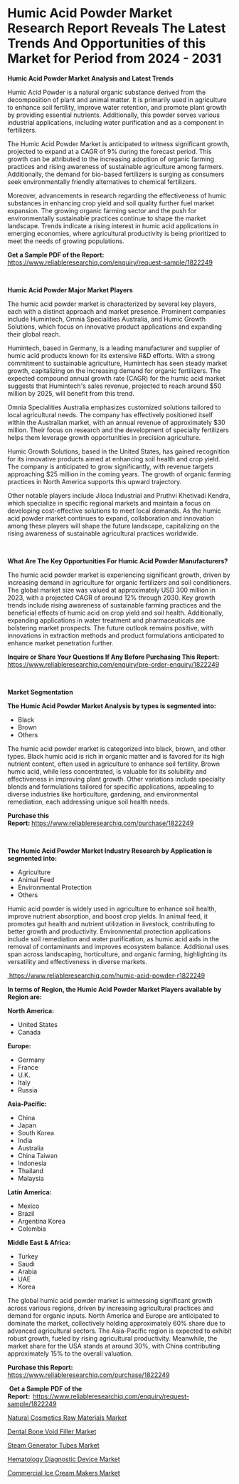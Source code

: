 <p><h1>Humic Acid Powder Market Research Report Reveals The Latest Trends And Opportunities of this Market for Period from 2024 - 2031</h1></p><p><strong>Humic Acid Powder Market Analysis and Latest Trends</strong></p>
<p><p>Humic Acid Powder is a natural organic substance derived from the decomposition of plant and animal matter. It is primarily used in agriculture to enhance soil fertility, improve water retention, and promote plant growth by providing essential nutrients. Additionally, this powder serves various industrial applications, including water purification and as a component in fertilizers.</p><p>The Humic Acid Powder Market is anticipated to witness significant growth, projected to expand at a CAGR of 9% during the forecast period. This growth can be attributed to the increasing adoption of organic farming practices and rising awareness of sustainable agriculture among farmers. Additionally, the demand for bio-based fertilizers is surging as consumers seek environmentally friendly alternatives to chemical fertilizers.</p><p>Moreover, advancements in research regarding the effectiveness of humic substances in enhancing crop yield and soil quality further fuel market expansion. The growing organic farming sector and the push for environmentally sustainable practices continue to shape the market landscape. Trends indicate a rising interest in humic acid applications in emerging economies, where agricultural productivity is being prioritized to meet the needs of growing populations.</p></p>
<p><strong>Get a Sample PDF of the Report:&nbsp;</strong> <a href="https://www.reliableresearchiq.com/enquiry/request-sample/1822249?utm_campaign=1087&utm_medium=2&utm_source=Github&utm_content=ia&utm_term=10112024&utm_id=humic-acid-powder">https://www.reliableresearchiq.com/enquiry/request-sample/1822249</a></p>
<p>&nbsp;</p>
<p><strong>Humic Acid Powder Major Market Players</strong></p>
<p><p>The humic acid powder market is characterized by several key players, each with a distinct approach and market presence. Prominent companies include Humintech, Omnia Specialities Australia, and Humic Growth Solutions, which focus on innovative product applications and expanding their global reach.</p><p>Humintech, based in Germany, is a leading manufacturer and supplier of humic acid products known for its extensive R&D efforts. With a strong commitment to sustainable agriculture, Humintech has seen steady market growth, capitalizing on the increasing demand for organic fertilizers. The expected compound annual growth rate (CAGR) for the humic acid market suggests that Humintech's sales revenue, projected to reach around $50 million by 2025, will benefit from this trend.</p><p>Omnia Specialities Australia emphasizes customized solutions tailored to local agricultural needs. The company has effectively positioned itself within the Australian market, with an annual revenue of approximately $30 million. Their focus on research and the development of specialty fertilizers helps them leverage growth opportunities in precision agriculture.</p><p>Humic Growth Solutions, based in the United States, has gained recognition for its innovative products aimed at enhancing soil health and crop yield. The company is anticipated to grow significantly, with revenue targets approaching $25 million in the coming years. The growth of organic farming practices in North America supports this upward trajectory.</p><p>Other notable players include Jiloca Industrial and Pruthvi Khetivadi Kendra, which specialize in specific regional markets and maintain a focus on developing cost-effective solutions to meet local demands. As the humic acid powder market continues to expand, collaboration and innovation among these players will shape the future landscape, capitalizing on the rising awareness of sustainable agricultural practices worldwide.</p></p>
<p>&nbsp;</p>
<p><strong>What Are The Key Opportunities For Humic Acid Powder Manufacturers?</strong></p>
<p><p>The humic acid powder market is experiencing significant growth, driven by increasing demand in agriculture for organic fertilizers and soil conditioners. The global market size was valued at approximately USD 300 million in 2023, with a projected CAGR of around 12% through 2030. Key growth trends include rising awareness of sustainable farming practices and the beneficial effects of humic acid on crop yield and soil health. Additionally, expanding applications in water treatment and pharmaceuticals are bolstering market prospects. The future outlook remains positive, with innovations in extraction methods and product formulations anticipated to enhance market penetration further.</p></p>
<p><strong>Inquire or Share Your Questions If Any Before Purchasing This Report:</strong> <a href="https://www.reliableresearchiq.com/enquiry/pre-order-enquiry/1822249?utm_campaign=1087&utm_medium=2&utm_source=Github&utm_content=ia&utm_term=10112024&utm_id=humic-acid-powder">https://www.reliableresearchiq.com/enquiry/pre-order-enquiry/1822249</a></p>
<p>&nbsp;</p>
<p><strong>Market Segmentation</strong></p>
<p><strong>The Humic Acid Powder Market Analysis by types is segmented into:</strong></p>
<p><ul><li>Black</li><li>Brown</li><li>Others</li></ul></p>
<p><p>The humic acid powder market is categorized into black, brown, and other types. Black humic acid is rich in organic matter and is favored for its high nutrient content, often used in agriculture to enhance soil fertility. Brown humic acid, while less concentrated, is valuable for its solubility and effectiveness in improving plant growth. Other variations include specialty blends and formulations tailored for specific applications, appealing to diverse industries like horticulture, gardening, and environmental remediation, each addressing unique soil health needs.</p></p>
<p><strong>Purchase this Report:&nbsp;</strong><a href="https://www.reliableresearchiq.com/purchase/1822249?utm_campaign=1087&utm_medium=2&utm_source=Github&utm_content=ia&utm_term=10112024&utm_id=humic-acid-powder">https://www.reliableresearchiq.com/purchase/1822249</a></p>
<p>&nbsp;</p>
<p><strong>The Humic Acid Powder Market Industry Research by Application is segmented into:</strong></p>
<p><ul><li>Agriculture</li><li>Animal Feed</li><li>Environmental Protection</li><li>Others</li></ul></p>
<p><p>Humic acid powder is widely used in agriculture to enhance soil health, improve nutrient absorption, and boost crop yields. In animal feed, it promotes gut health and nutrient utilization in livestock, contributing to better growth and productivity. Environmental protection applications include soil remediation and water purification, as humic acid aids in the removal of contaminants and improves ecosystem balance. Additional uses span across landscaping, horticulture, and organic farming, highlighting its versatility and effectiveness in diverse markets.</p></p>
<p><a href="https://www.reliableresearchiq.com/humic-acid-powder-r1822249?utm_campaign=1087&utm_medium=2&utm_source=Github&utm_content=ia&utm_term=10112024&utm_id=humic-acid-powder">&nbsp;https://www.reliableresearchiq.com/humic-acid-powder-r1822249</a></p>
<p><strong>In terms of Region, the Humic Acid Powder Market Players available by Region are:</strong></p>
<p>
    <p> <strong> North America: </strong>
        <ul>
            <li>United States</li>
            <li>Canada</li>
        </ul>
        </p> 
    <p> <strong> Europe: </strong>
        <ul>
            <li>Germany</li>
            <li>France</li>
            <li>U.K.</li>
            <li>Italy</li>
            <li>Russia</li>
        </ul>
        </p> 
    <p> <strong> Asia-Pacific: </strong>
        <ul>
            <li>China</li>
            <li>Japan</li>
            <li>South Korea</li>
            <li>India</li>
            <li>Australia</li>
            <li>China Taiwan</li>
            <li>Indonesia</li>
            <li>Thailand</li>
            <li>Malaysia</li>
        </ul>
        </p> 
    <p> <strong> Latin America: </strong>
        <ul>
            <li>Mexico</li>
            <li>Brazil</li>
            <li>Argentina Korea</li>
            <li>Colombia</li>
        </ul>
        </p> 
    <p> <strong> Middle East & Africa: </strong>
        <ul>
            <li>Turkey</li>
            <li>Saudi</li>
            <li>Arabia</li>
            <li>UAE</li>
            <li>Korea</li>
        </ul>
    </p>
    </p>
<p><p>The global humic acid powder market is witnessing significant growth across various regions, driven by increasing agricultural practices and demand for organic inputs. North America and Europe are anticipated to dominate the market, collectively holding approximately 60% share due to advanced agricultural sectors. The Asia-Pacific region is expected to exhibit robust growth, fueled by rising agricultural productivity. Meanwhile, the market share for the USA stands at around 30%, with China contributing approximately 15% to the overall valuation.</p></p>
<p><strong>Purchase this Report: </strong><a href="https://www.reliableresearchiq.com/purchase/1822249?utm_campaign=1087&utm_medium=2&utm_source=Github&utm_content=ia&utm_term=10112024&utm_id=humic-acid-powder">https://www.reliableresearchiq.com/purchase/1822249</a></p>
<p>&nbsp;<strong>Get a Sample PDF of the Report:&nbsp;&nbsp;</strong><a href="https://www.reliableresearchiq.com/enquiry/request-sample/1822249?utm_campaign=1087&utm_medium=2&utm_source=Github&utm_content=ia&utm_term=10112024&utm_id=humic-acid-powder">https://www.reliableresearchiq.com/enquiry/request-sample/1822249</a></p>
<p><strong></strong></p>
<p><p><a href="https://github.com/vitacbq/Market-Research-Report-List-1/blob/main/natural-cosmetics-raw-materials-market.md?utm_campaign=1087&utm_medium=2&utm_source=Github&utm_content=ia&utm_term=10112024&utm_id=humic-acid-powder">Natural Cosmetics Raw Materials Market</a></p><p><a href="https://issuu.com/reportprime-2/docs/dental-bone-void-filler-market-size_f297911c10da69?utm_campaign=1087&utm_medium=2&utm_source=Github&utm_content=ia&utm_term=10112024&utm_id=humic-acid-powder">Dental Bone Void Filler Market</a></p><p><a href="https://www.linkedin.com/pulse/global-steam-generator-tubes-market-landscape-future-aqode?utm_campaign=1087&utm_medium=2&utm_source=Github&utm_content=ia&utm_term=10112024&utm_id=humic-acid-powder">Steam Generator Tubes Market</a></p><p><a href="https://issuu.com/reportprime-2/docs/hematology-diagnostic-device-market_548b1bda4233cd?utm_campaign=1087&utm_medium=2&utm_source=Github&utm_content=ia&utm_term=10112024&utm_id=humic-acid-powder">Hematology Diagnostic Device Market</a></p><p><a href="https://www.linkedin.com/pulse/exploring-commercial-ice-cream-makers-market-dynamics-hhpce?utm_campaign=1087&utm_medium=2&utm_source=Github&utm_content=ia&utm_term=10112024&utm_id=humic-acid-powder">Commercial Ice Cream Makers Market</a></p></p>